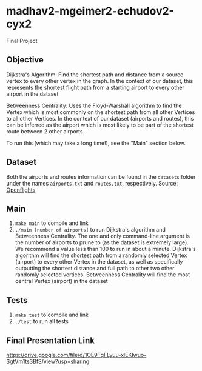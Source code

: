 # madhav2-mgeimer2-echudov2-cyx2
Final Project

## Objective

Dijkstra's Algorithm: Find the shortest path and distance from a source vertex to every other vertex in the graph. In the context of our dataset, this represents the shortest flight path from a starting airport to every other airport in the dataset

Betweenness Centrality: Uses the Floyd-Warshall algorithm to find the Vertex which is most commonly on the shortest path from all other Vertices to all other Vertices. In the context of our dataset (airports and routes), this can be inferred as the airport which is most likely to be part of the shortest route between 2 other airports. 

To run this (which may take a long time!), see the "Main" section below. 

## Dataset

Both the airports and routes information can be found in the `datasets` folder under the names `airports.txt` and `routes.txt`, respectively.
Source: [Openflights](https://openflights.org/data.html)

## Main

1. `make main` to compile and link
2. `./main [number of airports]` to run Dijkstra's algorithm and Betweenness Centrality. The one and only command-line argument is the number of airports to prune to (as the dataset is extremely large). We recommend a value less than 100 to run in about a minute. Dijkstra's algorithm will find the shortest path from a randomly selected Vertex (airport) to every other Vertex in the dataset, as well as specifically outputting the shortest distance and full path to other two other randomly selected vertices. Betweenness Centrality will find the most central Vertex (airport) in the dataset

## Tests

1. `make test` to compile and link
2. `./test` to run all tests

## Final Presentation Link
https://drive.google.com/file/d/1OE9TqFLyuu-xlEKIwuo-SgtVm1ts3BfS/view?usp=sharing
